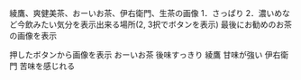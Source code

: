 綾鷹、爽健美茶、おーいお茶、伊右衛門、生茶の画像
1．さっぱり 2．濃いめなど今飲みたい気分を表示出来る場所(2, 3択でボタンを表示)
最後にお勧めのお茶の画像を表示

押したボタンから画像を表示
おーいお茶 後味すっきり
綾鷹 甘味が強い
伊右衛門 苦味を感じれる
